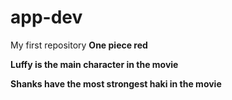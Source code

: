 # app-dev
My first repository
**One piece red**

**Luffy is the main character in the movie**

**Shanks have the most strongest haki in the movie**


